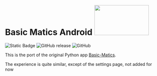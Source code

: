 # Basic Matics Android <img src="https://source.android.com/docs/setup/images/Android_symbol_green_RGB.png" width="180" height="100"/>
![Static Badge](https://img.shields.io/badge/-Kotlin-7F52FF?style=flat-square&logo=kotlin&logoColor=fff)
![GitHub release](https://img.shields.io/github/v/release/MagicStar7213/Basic-Matics-Android)
![GitHub](https://img.shields.io/github/license/MagicStar7213/Basic-Matics-Android)

This is the port of the original Python app [Basic-Matics](https://github.com/MagicStar7213/Basic-Matics.git).

The experience is quite similar, except of the settings page, not added for now
